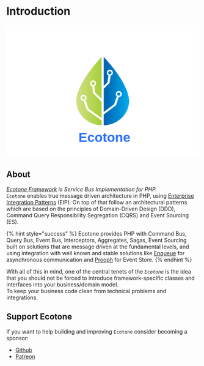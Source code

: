 # Introduction

![](.gitbook/assets/rsz_2vectorstock_21277268.png)

## About

[_Ecotone Framework_](https://github.com/ecotoneframework/ecotone) _is Service Bus Implementation for PHP._   
`Ecotone` enables true  message driven architecture in PHP, using [Enterprise Integration Patterns](https://www.enterpriseintegrationpatterns.com/) \(EIP\). On top of that follow an architectural patterns which are based on the principles of Domain-Driven Design \(DDD\), Command Query Responsibility Segregation \(CQRS\) and Event Sourcing \(ES\).

{% hint style="success" %}
Ecotone provides PHP with Command Bus, Query Bus, Event Bus, Interceptors, Aggregates, Sagas, Event Sourcing built on solutions that are message driven at the fundamental levels, and using integration with well known and stable solutions like [Enqueue](https://php-enqueue.github.io/) for asynchronous communication and [Prooph](http://getprooph.org) for Event Store.
{% endhint %}

  
With all of this in mind, one of the central tenets of the _`Ecotone`_ is the idea that you should not be forced to introduce framework-specific classes and interfaces into your business/domain model.   
To keep your business code clean from technical problems and integrations. 

## Support Ecotone

If you want to help building and improving `Ecotone` consider becoming a sponsor:

* [Github](https://github.com/sponsors/dgafka)
* [Patreon](https://www.patreon.com/dgafka)


